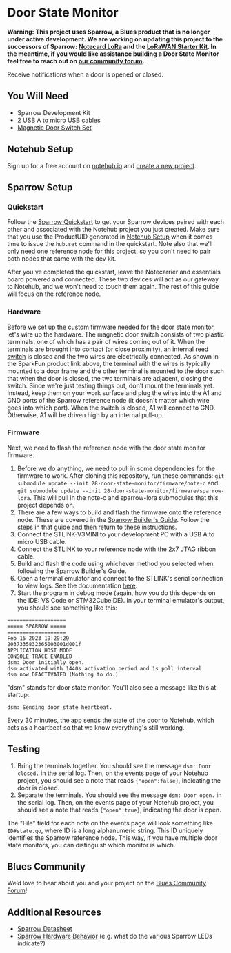 # Door State Monitor

**Warning: This project uses Sparrow, a Blues product that is no longer under active development. We are working on updating this project to the successors of Sparrow: [Notecard LoRa](https://blues.com/notecard-lora/) and the [LoRaWAN Starter Kit](https://shop.blues.com/products/blues-starter-kit-lorawan). In the meantime, if you would like assistance building a Door State Monitor feel free to reach out on [our community forum](https://discuss.blues.com/).**

Receive notifications when a door is opened or closed.

## You Will Need

* Sparrow Development Kit
* 2 USB A to micro USB cables
* [Magnetic Door Switch Set](https://www.sparkfun.com/products/13247)

## Notehub Setup

Sign up for a free account on [notehub.io](https://notehub.io) and [create a new project](https://dev.blues.io/quickstart/notecard-quickstart/notecard-and-notecarrier-a/#set-up-notehub).

## Sparrow Setup

### Quickstart

Follow the [Sparrow Quickstart](https://dev.blues.io/quickstart/sparrow-quickstart/) to get your Sparrow devices paired with each other and associated with the Notehub project you just created. Make sure that you use the ProductUID generated in [Notehub Setup](#notehub-setup) when it comes time to issue the `hub.set` command in the quickstart. Note also that we'll only need one reference node for this project, so you don't need to pair both nodes that came with the dev kit.

After you've completed the quickstart, leave the Notecarrier and essentials board powered and connected. These two devices will act as our gateway to Notehub, and we won't need to touch them again. The rest of this guide will focus on the reference node.

### Hardware

Before we set up the custom firmware needed for the door state monitor, let's wire up the hardware. The magnetic door switch consists of two plastic terminals, one of which has a pair of wires coming out of it. When the terminals are brought into contact (or close proximity), an internal [reed switch](https://en.wikipedia.org/wiki/Reed_switch) is closed and the two wires are electrically connected. As shown in the SparkFun product link above, the terminal with the wires is typically mounted to a door frame and the other terminal is mounted to the door such that when the door is closed, the two terminals are adjacent, closing the switch. Since we're just testing things out, don't mount the terminals yet. Instead, keep them on your work surface and plug the wires into the A1 and GND ports of the Sparrow reference node (it doesn't matter which wire goes into which port). When the switch is closed, A1 will connect to GND. Otherwise, A1 will be driven high by an internal pull-up.

### Firmware

Next, we need to flash the reference node with the door state monitor firmware.

1. Before we do anything, we need to pull in some dependencies for the firmware to work. After cloning this repository, run these commands: `git submodule update --init 28-door-state-monitor/firmware/note-c` and `git submodule update --init 28-door-state-monitor/firmware/sparrow-lora`. This will pull in the note-c and sparrow-lora submodules that this project depends on.
1. There are a few ways to build and flash the firmware onto the reference node. These are covered in the [Sparrow Builder's Guide](https://dev.blues.io/sparrow/sparrow-builders-guide/). Follow the steps in that guide and then return to these instructions.
1. Connect the STLINK-V3MINI to your development PC with a USB A to micro USB cable.
1. Connect the STLINK to your reference node with the 2x7 JTAG ribbon cable.
1. Build and flash the code using whichever method you selected when following the Sparrow Builder's Guide.
1. Open a terminal emulator and connect to the STLINK's serial connection to view logs. See the documentation [here](https://dev.blues.io/sparrow/sparrow-builders-guide/#collecting-firmware-logs).
1. Start the program in debug mode (again, how you do this depends on the IDE: VS Code or STM32CubeIDE). In your terminal emulator's output, you should see something like this:

```
===================
===== SPARROW =====
===================
Feb 15 2023 19:29:29
2037335832365003001d001f
APPLICATION HOST MODE
CONSOLE TRACE ENABLED
dsm: Door initially open.
dsm activated with 1440s activation period and 1s poll interval
dsm now DEACTIVATED (Nothing to do.)
```

"dsm" stands for door state monitor. You'll also see a message like this at startup:

```
dsm: Sending door state heartbeat.
```

Every 30 minutes, the app sends the state of the door to Notehub, which acts as a heartbeat so that we know everything's still working.

## Testing

1. Bring the terminals together. You should see the message `dsm: Door closed.` in the serial log. Then, on the events page of your Notehub project, you should see a note that reads `{"open":false}`, indicating the door is closed.
1. Separate the terminals. You should see the message `dsm: Door open.` in the serial log. Then, on the events page of your Notehub project, you should see a note that reads `{"open":true}`, indicating the door is open.

The "File" field for each note on the events page will look something like `ID#state.qo`, where ID is a long alphanumeric string. This ID uniquely identifies the Sparrow reference node. This way, if you have multiple door state monitors, you can distinguish which monitor is which.

## Blues Community

We’d love to hear about you and your project on the [Blues Community Forum](https://discuss.blues.io/)!

## Additional Resources

* [Sparrow Datasheet](https://dev.blues.io/datasheets/sparrow-datasheet/)
* [Sparrow Hardware Behavior](https://dev.blues.io/sparrow/sparrow-hardware-behavior/) (e.g. what do the various Sparrow LEDs indicate?)
